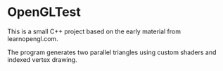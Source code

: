# OpenGLTest

This is a small C++ project based on the early material from learnopengl.com.

The program generates two parallel triangles using custom shaders and indexed vertex drawing. 
